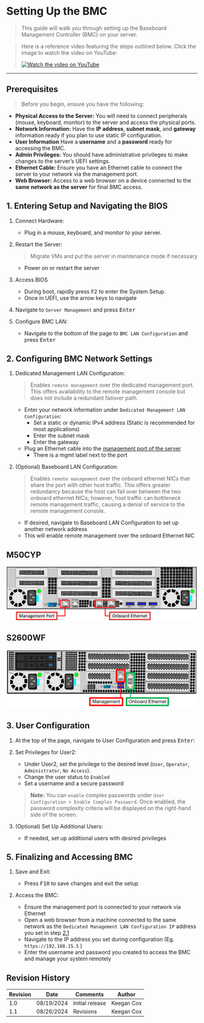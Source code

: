 # Setting Up the BMC
> This guide will walk you through setting up the Baseboard Management Controller (BMC) on your server.

> Here is a reference video featuring the steps outlined below. Click the image to watch the video on YouTube:
> <div align="left">
>  <a href="https://youtu.be/o4y_G4bLZgs" target="_blank">
>    <img src="https://img.youtube.com/vi/o4y_G4bLZgs/0.jpg" alt="Watch the video on YouTube">
>  </a>
> </div>

***

## Prerequisites
> Before you begin, ensure you have the following:

- **Physical Access to the Server:** You will need to connect peripherals (mouse, keyboard, monitor) to the server and access the physical ports.
- **Network Information:** Have the **IP address**, **subnet mask**, and **gateway** information ready if you plan to use static IP configuration.
- **User Information** Have a **username** and a **password** ready for accessing the BMC. 
- **Admin Privileges:** You should have administrative privileges to make changes to the server’s UEFI settings.
- **Ethernet Cable:** Ensure you have an Ethernet cable to connect the server to your network via the management port.
- **Web Browser:** Access to a web browser on a device connected to the **same network as the server** for final BMC access.

## 1. Entering Setup and Navigating the BIOS
1. Connect Hardware:
    - Plug in a mouse, keyboard, and monitor to your server.

2. Restart the Server:
    > Migrate VMs and put the server in maintenance mode if necessary
    - Power on or restart the server

3. Access BIOS
    - During boot, rapidly press <KBD>F2</KBD> to enter the System Setup.
    - Once in UEFI, use the arrow keys to navigate

4. Navigate to `Server Management` and press <KBD>Enter</KBD>

5. Configure BMC LAN:
    - Navigate to the bottom of the page to `BMC LAN Configuration` and press <KBD>Enter</KBD>


## 2. Configuring BMC Network Settings
1. Dedicated Management LAN Configuration:
    > Enables `remote management` over the dedicated management port. 
    > This offers availability to the remote management console but does not include a redundant failover path.

    - Enter your network information under `Dedicated Management LAN Configuration`:
        - Set a static or dynamic IPv4 address (Static is recommended for most applications)
        - Enter the subnet mask
        - Enter the gateway
    - Plug an Ethernet cable into the [management port of the server](#m50cyp)
        - There is a mgmt label next to the port

2. (Optional) Baseboard LAN Configuration:
    > Enables `remote management` over the onboard ethernet NICs that share the port with other host traffic.
    > This offers greater redundancy because the host can fail over between the two onboard ethernet NICs; however,
    > host traffic can bottleneck remote management traffic, causing a denial of service to the remote management console.

    - If desired, navigate to Baseboard LAN Configuration to set up another network address
    - This will enable remote management over the onboard Ethernet NIC

## M50CYP
![](https://github.com/kcox-ByteSpeed/Test_Intel_Documentation/blob/main/Images/BMC_Management_Port.png)

## S2600WF
![](https://github.com/kcox-ByteSpeed/Test_Intel_Documentation/blob/main/Images/S2600WF_Management_Port.png)

## 3. User Configuration
1. At the top of the page, navigate to User Configuration and press <KBD>Enter</KBD>:

2. Set Privileges for User2:
    - Under User2, set the privilege to the desired level (`User`, `Operator`, `Administrator`, `No Access`).
    - Change the user status to `Enabled`
    - Set a username and a secure password
    > **Note:** You can `enable` complex passwords under `User Configuration > Enable Complex Password`. Once enabled, the password complexity criteria will be displayed on the right-hand side of the screen.

3. (Optional) Set Up Additional Users:
    - If needed, set up additional users with desired privileges


## 5. Finalizing and Accessing BMC
1. Save and Exit:
    - Press <KBD>F10</KBD> to save changes and exit the setup

2. Access the BMC:
    - Ensure the management port is connected to your network via Ethernet
    - Open a web browser from a machine connected to the same network as the `Dedicated Management LAN Configuration IP` address you set in step [2.1](#2-configuring-bmc-network-settings)
    - Navigate to the IP address you set during configuration (Eg. `https://192.168.15.5` )
    - Enter the username and password you created to access the BMC and manage your system remotely


## Revision History
| Revision | Date       | Comments                                                                 | Author     |
|----------|------------|--------------------------------------------------------------------------|------------|
| 1.0      | 08/19/2024 | Initial release | Keegan Cox |
| 1.1      | 08/26/2024 | Revisions | Keegan Cox |
